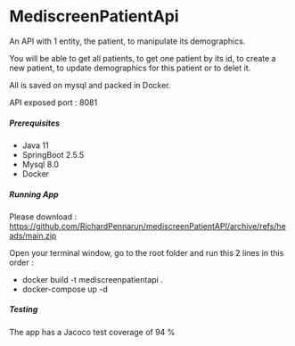 # MediscreenPatientApi

An API with 1 entity, the patient, to manipulate its demographics.

You will be able to get all patients, to get one patient by its id, to create a new patient, to update demographics for this patient or to delet it.

All is saved on mysql and packed in Docker.

API exposed port : 8081


##### Prerequisites
- Java 11
- SpringBoot 2.5.5
- Mysql 8.0
- Docker


##### Running App
Please download : 
https://github.com/RichardPennarun/mediscreenPatientAPI/archive/refs/heads/main.zip

Open your terminal window, go to the root folder and run this 2 lines in this order :
- docker build -t mediscreenpatientapi .
- docker-compose up -d


##### Testing
The app has a Jacoco test coverage of 94 %
